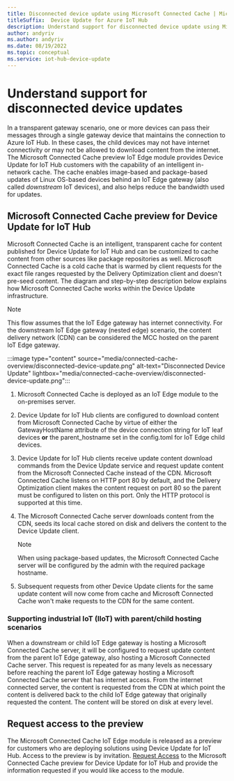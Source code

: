 ```yaml
---
title: Disconnected device update using Microsoft Connected Cache | Microsoft Docs
titleSuffix:  Device Update for Azure IoT Hub
description: Understand support for disconnected device update using Microsoft Connected Cache
author: andyriv
ms.author: andyriv
ms.date: 08/19/2022
ms.topic: conceptual
ms.service: iot-hub-device-update
---
```


# Understand support for disconnected device updates

In a transparent gateway scenario, one or more devices can pass their messages through a single gateway device that maintains the connection to Azure IoT Hub. In these cases, the child devices may not have internet connectivity or may not be allowed to download content from the internet. The Microsoft Connected Cache preview IoT Edge module provides Device Update for IoT Hub customers with the capability of an intelligent in-network cache. The cache enables image-based and package-based updates of Linux OS-based devices behind an IoT Edge gateway (also called *downstream* IoT devices), and also helps reduce the bandwidth used for updates.

## Microsoft Connected Cache preview for Device Update for IoT Hub

Microsoft Connected Cache is an intelligent, transparent cache for content published for Device Update for IoT Hub and can be customized to cache content from other sources like package repositories as well. Microsoft Connected Cache is a cold cache that is warmed by client requests for the exact file ranges requested by the Delivery Optimization client and doesn't pre-seed content. The diagram and step-by-step description below explains how Microsoft Connected Cache works within the Device Update infrastructure.

>[!Note]
>This flow assumes that the IoT Edge gateway has internet connectivity. For the downstream IoT Edge gateway (nested edge) scenario, the content delivery network (CDN) can be considered the MCC hosted on the parent IoT Edge gateway.

  :::image type="content" source="media/connected-cache-overview/disconnected-device-update.png" alt-text="Disconnected Device Update" lightbox="media/connected-cache-overview/disconnected-device-update.png":::

1. Microsoft Connected Cache is deployed as an IoT Edge module to the on-premises server.
2. Device Update for IoT Hub clients are configured to download content from Microsoft Connected Cache by virtue of either the GatewayHostName attribute of the device connection string for IoT leaf devices **or** the parent_hostname set in the config.toml for IoT Edge child devices.
3. Device Update for IoT Hub clients receive update content download commands from the Device Update service and request update content from the Microsoft Connected Cache instead of the CDN. Microsoft Connected Cache listens on HTTP port 80 by default, and the Delivery Optimization client makes the content request on port 80 so the parent must be configured to listen on this port. Only the HTTP protocol is supported at this time.
4. The Microsoft Connected Cache server downloads content from the CDN, seeds its local cache stored on disk and delivers the content to the Device Update client.

   >[!Note]
   >When using package-based updates, the Microsoft Connected Cache server will be configured by the admin with the required package hostname.

5. Subsequent requests from other Device Update clients for the same update content will now come from cache and Microsoft Connected Cache won't make requests to the CDN for the same content.

### Supporting industrial IoT (IIoT) with parent/child hosting scenarios

When a downstream or child IoT Edge gateway is hosting a Microsoft Connected Cache server, it will be configured to request update content from the parent IoT Edge gateway, also hosting a Microsoft Connected Cache server. This request is repeated for as many levels as necessary before reaching the parent IoT Edge gateway hosting a Microsoft Connected Cache server that has internet access. From the internet connected server, the content is requested from the CDN at which point the content is delivered back to the child IoT Edge gateway that originally requested the content. The content will be stored on disk at every level.

## Request access to the preview

The Microsoft Connected Cache IoT Edge module is released as a preview for customers who are deploying solutions using Device Update for IoT Hub. Access to the preview is by invitation. [Request Access](https://aka.ms/MCCForDeviceUpdateForIoT) to the Microsoft Connected Cache preview for Device Update for IoT Hub and provide the information requested if you would like access to the module.
